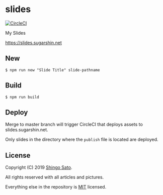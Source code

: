 # slides

[![CircleCI](https://circleci.com/gh/sugarshin/slides.svg?style=svg&circle-token=ecc61482169eba75dc505eb72919dcb206c60774)](https://circleci.com/gh/sugarshin/slides)

My Slides

https://slides.sugarshin.net

## New

```shell
$ npm run new "Slide Title" slide-pathname
```

## Build

```shell
$ npm run build
```

## Deploy

Merge to master branch will trigger CircleCI that deploys assets to slides.sugarshin.net.

Only slides in the directory where the `publish` file is located are deployed.

## License

Copyright (C) 2019 [Shingo Sato](https://sugarshin.net).

All rights reserved with all articles and pictures.

Everything else in the repository is [MIT](https://sugarshin.mit-license.org/) licensed.
